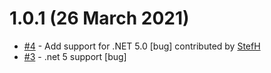 # 1.0.1 (26 March 2021)
- [#4](https://github.com/StefH/Blazor.WebAssembly.Authentication.Auth0/pull/4) - Add support for .NET 5.0 [bug] contributed by [StefH](https://github.com/StefH)
- [#3](https://github.com/StefH/Blazor.WebAssembly.Authentication.Auth0/issues/3) - .net 5 support [bug]

